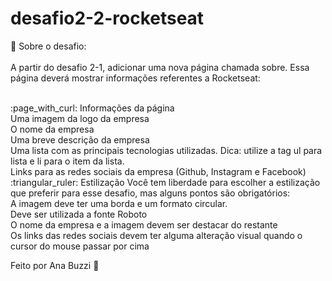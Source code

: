 # desafio2-2-rocketseat

🚀 Sobre o desafio:
<br>
<br>
A partir do desafio 2-1, adicionar uma nova página chamada sobre. Essa página deverá mostrar informações referentes a Rocketseat:

<br>
:page_with_curl:
Informações da página
<br>
Uma imagem da logo da empresa
<br>
O nome da empresa
<br>
Uma breve descrição da empresa
<br>
Uma lista com as principais tecnologias utilizadas. Dica: utilize a tag ul para lista e li para o item da lista.
<br>
Links para as redes sociais da empresa (Github, Instagram e Facebook)
<br>
:triangular_ruler:
Estilização
Você tem liberdade para escolher a estilização que preferir para esse desafio, mas alguns pontos são obrigatórios:
<br>
A imagem deve ter uma borda e um formato circular.
<br>
Deve ser utilizada a fonte Roboto
<br>
O nome da empresa e a imagem devem ser destacar do restante
<br>
Os links das redes sociais devem ter alguma alteração visual quando o cursor do mouse passar por cima


Feito por Ana Buzzi :purple_heart:


